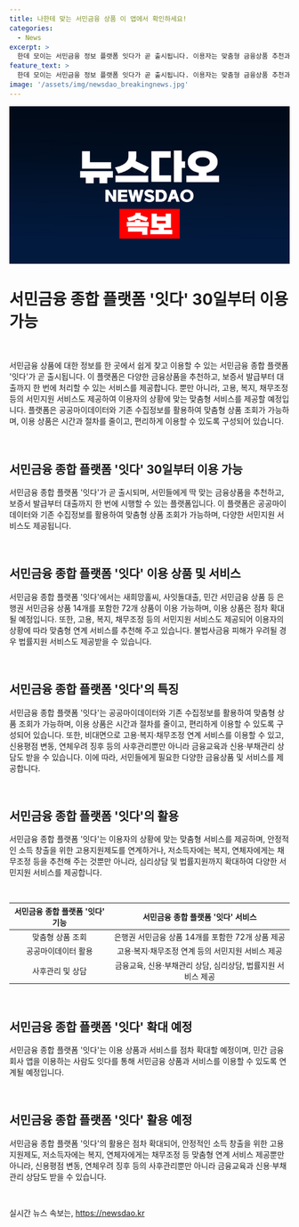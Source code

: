 ```yaml
---
title: 나한테 맞는 서민금융 상품 이 앱에서 확인하세요!
categories:
  - News
excerpt: >
  한데 모이는 서민금융 정보 플랫폼 잇다가 곧 출시됩니다. 이용자는 맞춤형 금융상품 추천과 보증서 발급부터 대출까지 한 곳에서 진행할 수 있습니다. 또한 대면으로만 가능했던 고용·복지·채무조정 연계도 비대면으로 가능하며, 맞춤형 연계 서비스와 신용·부채관리 상담도 제공됩니다. 불법사금융 피해 우려 시 법률지원 서비스도 이용 가능하며, 사후관리와 심리상담도 제공됩니다. [홈페이지 바로가기: https://url.kr/9pghjn]
feature_text: >
  한데 모이는 서민금융 정보 플랫폼 잇다가 곧 출시됩니다. 이용자는 맞춤형 금융상품 추천과 보증서 발급부터 대출까지 한 곳에서 진행할 수 있습니다. 또한 대면으로만 가능했던 고용·복지·채무조정 연계도 비대면으로 가능하며, 맞춤형 연계 서비스와 신용·부채관리 상담도 제공됩니다. 불법사금융 피해 우려 시 법률지원 서비스도 이용 가능하며, 사후관리와 심리상담도 제공됩니다. [홈페이지 바로가기: https://url.kr/9pghjn]
image: '/assets/img/newsdao_breakingnews.jpg'
---
```


<p><img src="/assets/img/newsdao_breakingnews.jpg" alt="koreaapp 속보" /></p>

<h1>서민금융 종합 플랫폼 '잇다' 30일부터 이용 가능</h1>

<p data-ke-size="size16">&nbsp;</p>

<p>서민금융 상품에 대한 정보를 한 곳에서 쉽게 찾고 이용할 수 있는 서민금융 종합 플랫폼 '잇다'가 곧 출시됩니다. 이 플랫폼은 다양한 금융상품을 추천하고, 보증서 발급부터 대출까지 한 번에 처리할 수 있는 서비스를 제공합니다. 뿐만 아니라, 고용, 복지, 채무조정 등의 서민지원 서비스도 제공하여 이용자의 상황에 맞는 맞춤형 서비스를 제공할 예정입니다. 플랫폼은 공공마이데이터와 기존 수집정보를 활용하여 맞춤형 상품 조회가 가능하며, 이용 상품은 시간과 절차를 줄이고, 편리하게 이용할 수 있도록 구성되어 있습니다.</p>

<p data-ke-size="size16">&nbsp;</p>

<h2 data-ke-size="size26">서민금융 종합 플랫폼 '잇다' 30일부터 이용 가능</h2>

<p data-ke-size="size16">서민금융 종합 플랫폼 '잇다'가 곧 출시되며, 서민들에게 딱 맞는 금융상품을 추천하고, 보증서 발급부터 대출까지 한 번에 시행할 수 있는 플랫폼입니다. 이 플랫폼은 공공마이데이터와 기존 수집정보를 활용하여 맞춤형 상품 조회가 가능하며, 다양한 서민지원 서비스도 제공됩니다.</p>

<p data-ke-size="size16">&nbsp;</p>

<h2 data-ke-size="size26">서민금융 종합 플랫폼 '잇다' 이용 상품 및 서비스</h2>

<p data-ke-size="size16">서민금융 종합 플랫폼 '잇다'에서는 새희망홀씨, 사잇돌대출, 민간 서민금융 상품 등 은행권 서민금융 상품 14개를 포함한 72개 상품이 이용 가능하며, 이용 상품은 점차 확대될 예정입니다. 또한, 고용, 복지, 채무조정 등의 서민지원 서비스도 제공되어 이용자의 상황에 따라 맞춤형 연계 서비스를 추천해 주고 있습니다. 불법사금융 피해가 우려될 경우 법률지원 서비스도 제공받을 수 있습니다.</p>

<p data-ke-size="size16">&nbsp;</p>

<h2 data-ke-size="size26">서민금융 종합 플랫폼 '잇다'의 특징</h2>

<p data-ke-size="size16">서민금융 종합 플랫폼 '잇다'는 공공마이데이터와 기존 수집정보를 활용하여 맞춤형 상품 조회가 가능하며, 이용 상품은 시간과 절차를 줄이고, 편리하게 이용할 수 있도록 구성되어 있습니다. 또한, 비대면으로 고용·복지·채무조정 연계 서비스를 이용할 수 있고, 신용평점 변동, 연체우려 징후 등의 사후관리뿐만 아니라 금융교육과 신용·부채관리 상담도 받을 수 있습니다. 이에 따라, 서민들에게 필요한 다양한 금융상품 및 서비스를 제공합니다.</p>

<p data-ke-size="size16">&nbsp;</p>

<h2 data-ke-size="size26">서민금융 종합 플랫폼 '잇다'의 활용</h2>

<p data-ke-size="size16">서민금융 종합 플랫폼 '잇다'는 이용자의 상황에 맞는 맞춤형 서비스를 제공하며, 안정적인 소득 창출을 위한 고용지원제도를 연계하거나, 저소득자에는 복지, 연체자에게는 채무조정 등을 추천해 주는 것뿐만 아니라, 심리상담 및 법률지원까지 확대하여 다양한 서민지원 서비스를 제공합니다.</p>

<p data-ke-size="size16">&nbsp;</p>

<table>
  <thead>
    <tr>
      <th style="text-align: center;">서민금융 종합 플랫폼 '잇다' 기능</th>
      <th style="text-align: center;">서민금융 종합 플랫폼 '잇다' 서비스</th>
    </tr>
  </thead>
  <tbody>
    <tr>
      <td style="text-align: center;">맞춤형 상품 조회</td>
      <td style="text-align: center;">은행권 서민금융 상품 14개를 포함한 72개 상품 제공</td>
    </tr>
    <tr>
      <td style="text-align: center;">공공마이데이터 활용</td>
      <td style="text-align: center;">고용·복지·채무조정 연계 등의 서민지원 서비스 제공</td>
    </tr>
    <tr>
      <td style="text-align: center;">사후관리 및 상담</td>
      <td style="text-align: center;">금융교육, 신용·부채관리 상담, 심리상담, 법률지원 서비스 제공</td>
    </tr>
  </tbody>
</table>

<p data-ke-size="size16">&nbsp;</p>

<h2 data-ke-size="size26">서민금융 종합 플랫폼 '잇다' 확대 예정</h2>

<p data-ke-size="size16">서민금융 종합 플랫폼 '잇다'는 이용 상품과 서비스를 점차 확대할 예정이며, 민간 금융회사 앱을 이용하는 사람도 잇다를 통해 서민금융 상품과 서비스를 이용할 수 있도록 연계될 예정입니다.</p>

<p data-ke-size="size16">&nbsp;</p>

<h2 data-ke-size="size26">서민금융 종합 플랫폼 '잇다' 활용 예정</h2>

<p data-ke-size="size16">서민금융 종합 플랫폼 '잇다'의 활용은 점차 확대되어, 안정적인 소득 창출을 위한 고용지원제도, 저소득자에는 복지, 연체자에게는 채무조정 등 맞춤형 연계 서비스 제공뿐만 아니라, 신용평점 변동, 연체우려 징후 등의 사후관리뿐만 아니라 금융교육과 신용·부채관리 상담도 받을 수 있습니다.</p>

<p data-ke-size="size16">&nbsp;</p>
실시간 뉴스 속보는, <a href="https://newsdao.kr" rel="dofollow">https://newsdao.kr</a>


